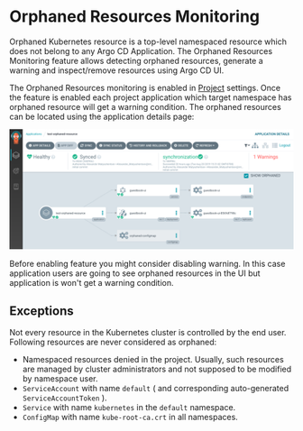 # Orphaned Resources Monitoring

Orphaned Kubernetes resource is a top-level namespaced resource which does not belong to any Argo CD Application. The Orphaned Resources Monitoring feature allows detecting
orphaned resources, generate a warning and inspect/remove resources using Argo CD UI.

The Orphaned Resources monitoring is enabled in [Project](projects.md) settings. Once the feature is enabled each project application which target namespace has orphaned resource
will get a warning condition. The orphaned resources can be located using the application details page:

![orphaned resources](../assets/orphaned-resources.png)

Before enabling feature you might consider disabling warning. In this case application users are going to see orphaned resources in the UI but application is won't get a warning condition.

## Exceptions

Not every resource in the Kubernetes cluster is controlled by the end user. Following resources are never considered as orphaned:

* Namespaced resources denied in the project. Usually, such resources are managed by cluster administrators and not supposed to be modified by namespace user.
* `ServiceAccount` with name `default` ( and corresponding auto-generated `ServiceAccountToken` ).
* `Service` with name `kubernetes` in the `default` namespace.
* `ConfigMap` with name `kube-root-ca.crt` in all namespaces.
